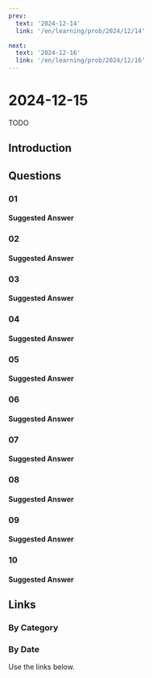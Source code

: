 ```yaml
---
prev:
  text: '2024-12-14'
  link: '/en/learning/prob/2024/12/14'

next:
  text: '2024-12-16'
  link: '/en/learning/prob/2024/12/16'
---
```


# 2024-12-15

TODO

<Badge type="danger" text="Bid"/>

## Introduction

## Questions

### 01

#### Suggested Answer

### 02

#### Suggested Answer

### 03

#### Suggested Answer

### 04

#### Suggested Answer

### 05

#### Suggested Answer

### 06

#### Suggested Answer

### 07

#### Suggested Answer

### 08

#### Suggested Answer

### 09

#### Suggested Answer

### 10

#### Suggested Answer

## Links

[<Badge type="tip" text="Go to Practice"/>](/en/practice/prob/2024/12/15)

### By Category

[<Badge type="tip" text="<--"/>](/en/learning/prob/2024/12/11)
[<Badge type="tip" text="Calendar"/>](/en/learning/calendar/2024/12)
[<Badge type="info" text="-->"/>](/en/learning/prob/2024/12/15#links)

### By Date

Use the links below.